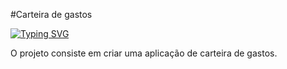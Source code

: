 #Carteira de gastos 

[![Typing SVG](https://readme-typing-svg.herokuapp.com/?color=0000ff&size=40&center=true&vCenter=true&width=1000&lines=+CARTEIRA+DE+GASTOS+FRONTEND)](https://git.io/typing-svg)

O projeto consiste em criar uma aplicação de carteira de gastos.

